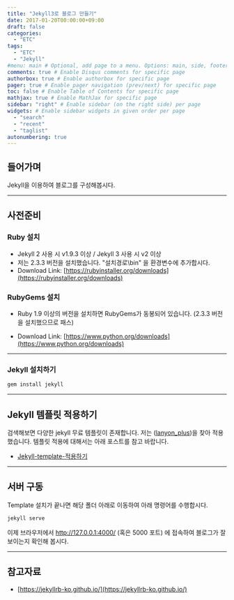 ```yaml
---
title: "Jekyll3로 블로그 만들기"
date: 2017-01-20T00:00:00+09:00
draft: false
categories:
  - "ETC"
tags:
  - "ETC"
  - "Jekyll"
#menu: main # Optional, add page to a menu. Options: main, side, footer
comments: true # Enable Disqus comments for specific page
authorbox: true # Enable authorbox for specific page
pager: true # Enable pager navigation (prev/next) for specific page
toc: false # Enable Table of Contents for specific page
mathjax: true # Enable MathJax for specific page
sidebar: "right" # Enable sidebar (on the right side) per page
widgets: # Enable sidebar widgets in given order per page
  - "search"
  - "recent"
  - "taglist"
autonumbering: true
---
```


## 들어가며
Jekyll을 이용하여 블로그를 구성해봅시다.

---

## 사전준비
### Ruby 설치
- Jekyll 2 사용 시 v1.9.3 이상 / Jekyll 3 사용 시 v2 이상
- 저는 2.3.3 버전을 설치했습니다. "설치경로\bin" 을 환경변수에 추가합시다.
- Download Link: [https://rubyinstaller.org/downloads](https://rubyinstaller.org/downloads)

### RubyGems 설치
- Ruby 1.9 이상의 버전을 설치하면 RubyGems가 동봉되어 있습니다. (2.3.3 버전을 설치했으므로 패스)
* Download Link: [https://www.python.org/downloads](https://www.python.org/downloads)

---

### Jekyll 설치하기 

```bash
gem install jekyll
```

---

## Jekyll 템플릿 적용하기
검색해보면 다양한 jekyll 무료 템플릿이 존재합니다. 저는 ([lanyon_plus](https://github.com/dyndna/lanyon-plus))을 찾아 적용했습니다. 템플릿 적용에 대해서는 아래 포스트를 참고 바랍니다. 
- [Jekyll-template-적용하기](https://ianjang.github.io/jekyll-template-적용하기/)

---

## 서버 구동
Template 설치가 끝나면 해당 폴더 아래로 이동하여 아래 명령어를 수행합시다. 

```bash
jekyll serve 
```
이제 브라우저에서 http://127.0.0.1:4000/ (혹은 5000 포트) 에 접속하여 블로그가 잘 보이는지 확인해 봅시다.

---

## 참고자료
  - [https://jekyllrb-ko.github.io/](https://jekyllrb-ko.github.io/)
